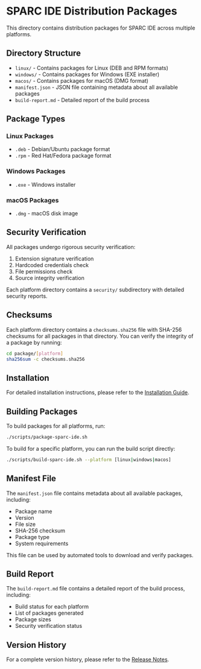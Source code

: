 # SPARC IDE Distribution Packages

This directory contains distribution packages for SPARC IDE across multiple platforms.

## Directory Structure

- `linux/` - Contains packages for Linux (DEB and RPM formats)
- `windows/` - Contains packages for Windows (EXE installer)
- `macos/` - Contains packages for macOS (DMG format)
- `manifest.json` - JSON file containing metadata about all available packages
- `build-report.md` - Detailed report of the build process

## Package Types

### Linux Packages

- `.deb` - Debian/Ubuntu package format
- `.rpm` - Red Hat/Fedora package format

### Windows Packages

- `.exe` - Windows installer

### macOS Packages

- `.dmg` - macOS disk image

## Security Verification

All packages undergo rigorous security verification:

1. Extension signature verification
2. Hardcoded credentials check
3. File permissions check
4. Source integrity verification

Each platform directory contains a `security/` subdirectory with detailed security reports.

## Checksums

Each platform directory contains a `checksums.sha256` file with SHA-256 checksums for all packages in that directory. You can verify the integrity of a package by running:

```bash
cd package/[platform]
sha256sum -c checksums.sha256
```

## Installation

For detailed installation instructions, please refer to the [Installation Guide](../docs/installation-guide.md).

## Building Packages

To build packages for all platforms, run:

```bash
./scripts/package-sparc-ide.sh
```

To build for a specific platform, you can run the build script directly:

```bash
./scripts/build-sparc-ide.sh --platform [linux|windows|macos]
```

## Manifest File

The `manifest.json` file contains metadata about all available packages, including:

- Package name
- Version
- File size
- SHA-256 checksum
- Package type
- System requirements

This file can be used by automated tools to download and verify packages.

## Build Report

The `build-report.md` file contains a detailed report of the build process, including:

- Build status for each platform
- List of packages generated
- Package sizes
- Security verification status

## Version History

For a complete version history, please refer to the [Release Notes](https://github.com/sparc-ide/sparc-ide/releases).